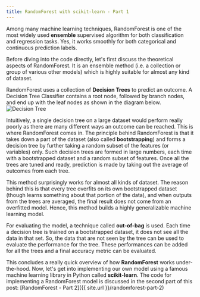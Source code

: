 ```yaml
---
title: RandomForest with scikit-learn - Part 1
---
```


Among many machine learning techniques, RandomForest is one of the most widely used
**ensemble** supervised algorithm for both classification and regression tasks. Yes, it
works smoothly for both categorical and continuous prediction labels.

Before diving into the code directly, let's first discuss the theoretical aspects of 
RandomForest. It is an ensemble method (i.e. a collection or group of various other
models) which is highly suitable for almost any kind of dataset.

RandomForest uses a collection of **Decision Trees** to predict an outcome. A Decision
Tree Classifier contains a root node, followed by branch nodes, and end up with the leaf
nodes as shown in the diagram below.
![Decision Tree](https://i.ibb.co/jTXTWmw/Screenshot-from-2019-03-16-20-24-03.png)

Intuitively, a single decision tree on a large dataset would perform really poorly
as there are many different ways an outcome can be reached. This is where RandomForest
comes in. The principle behind RandomForest is that it takes down a part of the dataset
(also called **bootstrapping**) and forms a decision tree by further taking a random 
subset of the features (or variables) only. Such decision trees are formed in large
numbers, each time with a bootstrapped dataset and a random subset of features. Once
all the trees are tuned and ready, prediction is made by taking out the average of
outcomes from each tree.

This method surprisingly works for almost all kinds of dataset. The reason behind this
is that every tree overfits on its own bootstrapped dataset (though learns something about
that portion of the data), and when outputs from the trees are averaged, the final result
does not come from an overfitted model. Hence, this method builds a highly generalizable
machine learning model.

For evaluating the model, a technique called **out-of-bag** is used. Each time a
decision tree is trained on a bootstrapped dataset, it does not see all the data in
that set. So, the data that are not seen by the tree can be used to evaluate the performance
for the tree. These performances can be added for all the trees and a final accuracy
metric can be evaluated.

This concludes a really quick overview of how **RandomForest** works under-the-hood.
Now, let's get into implementing our own model using a famous machine learning library
in Python called **scikit-learn**. The code for implementing a RandomForest model is
discussed in the second part of this post: [RandomForest - Part 2]({{ site.url }}/randomforest-part-2)